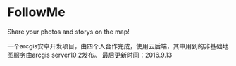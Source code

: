 # FollowMe
Share your photos and storys on the map!

一个arcgis安卓开发项目，由四个人合作完成，使用云后端，其中用到的非基础地图服务由arcgis server10.2发布。
最后更新时间：2016.9.13
